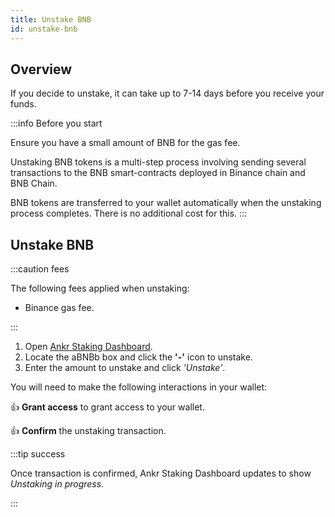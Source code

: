 ```yaml
---
title: Unstake BNB
id: unstake-bnb
---
```


## Overview

If you decide to unstake, it can take up to 7-14 days before you receive your funds. 

:::info Before you start

Ensure you have a small amount of BNB for the gas fee.

Unstaking BNB tokens is a multi-step process involving sending several transactions to the BNB smart-contracts deployed in Binance chain and BNB Chain.

BNB tokens are transferred to your wallet automatically when the unstaking process completes. There is no additional cost for this.
:::

## Unstake BNB

:::caution fees

The following fees applied when unstaking:
* Binance gas fee. 

:::

1. Open [Ankr Staking Dashboard](https://www.ankr.com/staking/dashboard/).
3. Locate the aBNBb box and click the **'-'** icon to unstake.
4. Enter the amount to unstake and click *'Unstake'*.

You will need to make the following interactions in your wallet:

:thumbsup: **Grant access** to grant access to your wallet.

:thumbsup: **Confirm** the unstaking transaction.

:::tip success

Once transaction is confirmed, Ankr Staking Dashboard updates to show *Unstaking in progress*.

:::

